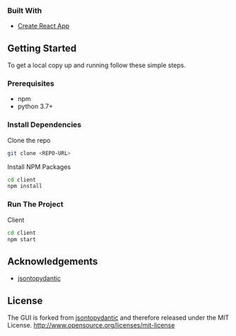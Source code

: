 <!-- ABOUT THE PROJECT -->

### Built With
- [Create React App](https://github.com/facebook/create-react-app)

<!-- GETTING STARTED -->

## Getting Started

To get a local copy up and running follow these simple steps.

### Prerequisites

- npm
- python 3.7+

### Install Dependencies

Clone the repo

```sh
git clone <REPO-URL>
```

Install NPM Packages

```sh
cd client
npm install
```

### Run The Project

Client

```sh
cd client
npm start
```

## Acknowledgements
- [jsontopydantic](https://github.com/brokenloop/jsontopydantic)

## License

The GUI is forked from [jsontopydantic](https://github.com/brokenloop/jsontopydantic) and therefore released under the MIT License. http://www.opensource.org/licenses/mit-license
